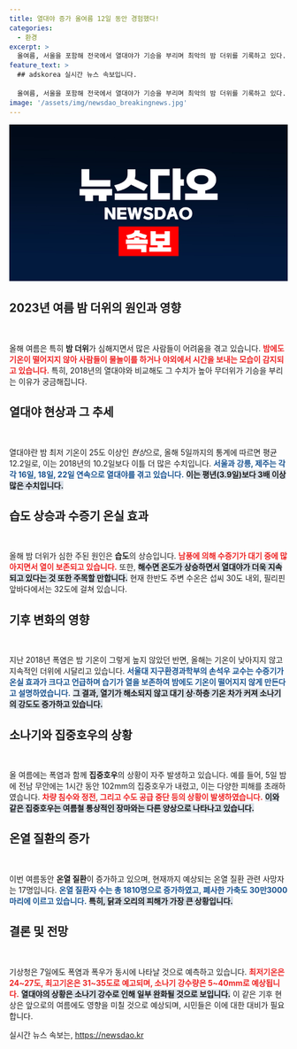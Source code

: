 ```yaml
---
title: 열대야 증가 올여름 12일 동안 경험했다!
categories:
  - 환경
excerpt: >
  올여름, 서울을 포함해 전국에서 열대야가 기승을 부리며 최악의 밤 더위를 기록하고 있다. 습도 상승과 해수면 온도 증가로 밤에도 열이 식지 않아, 물놀이까지 이어지는 상황. 집중호우와 온열 질환도 증가하며 심각한 피해가 우려된다.
feature_text: >
  ## adskorea 실시간 뉴스 속보입니다.

  올여름, 서울을 포함해 전국에서 열대야가 기승을 부리며 최악의 밤 더위를 기록하고 있다. 습도 상승과 해수면 온도 증가로 밤에도 열이 식지 않아, 물놀이까지 이어지는 상황. 집중호우와 온열 질환도 증가하며 심각한 피해가 우려된다.
image: '/assets/img/newsdao_breakingnews.jpg'
---
```


<p><img src="/assets/img/newsdao_breakingnews.jpg" alt="adskorea 속보" /></p>

<h2 data-ke-size="size26">2023년 여름 밤 더위의 원인과 영향</h2>

<p data-ke-size="size16">&nbsp;</p>

<p>올해 여름은 특히 <b>밤 더위</b>가 심해지면서 많은 사람들이 어려움을 겪고 있습니다. <b><span style="color: #ee2323;">밤에도 기온이 떨어지지 않아 사람들이 물놀이를 하거나 야외에서 시간을 보내는 모습이 감지되고 있습니다.</span></b> 특히, 2018년의 열대야와 비교해도 그 수치가 높아 무더위가 기승을 부리는 이유가 궁금해집니다.</p>

<h2 data-ke-size="size26">열대야 현상과 그 추세</h2>

<p data-ke-size="size16">&nbsp;</p>

<p>열대야란 밤 최저 기온이 25도 이상인 <em>현상</em>으로, 올해 5일까지의 통계에 따르면 평균 12.2일로, 이는 2018년의 10.2일보다 이틀 더 많은 수치입니다. <b><span style="color: #1a5490;">서울과 강릉, 제주는 각각 16일, 18일, 22일 연속으로 열대야를 겪고 있습니다.</span></b> <b><span style="background-color: #21538527;">이는 평년(3.9일)보다 3배 이상 많은 수치입니다.</span></b></p>

<h2 data-ke-size="size26">습도 상승과 수증기 온실 효과</h2>

<p data-ke-size="size16">&nbsp;</p>

<p>올해 밤 더위가 심한 주된 원인은 <b>습도</b>의 상승입니다. <b><span style="color: #ee2323;">남풍에 의해 수증기가 대기 중에 많아지면서 열이 보존되고 있습니다.</span></b> 또한, <b><span style="background-color: #21538527;">해수면 온도가 상승하면서 열대야가 더욱 지속되고 있다는 것 또한 주목할 만합니다.</span></b> 현재 한반도 주변 수온은 섭씨 30도 내외, 필리핀 앞바다에서는 32도에 걸쳐 있습니다.</p>

<h2 data-ke-size="size26">기후 변화의 영향</h2>

<p data-ke-size="size16">&nbsp;</p>

<p>지난 2018년 폭염은 밤 기온이 그렇게 높지 않았던 반면, 올해는 기온이 낮아지지 않고 지속적인 더위에 시달리고 있습니다. <b><span style="color: #1a5490;">서울대 지구환경과학부의 손석우 교수는 수증기가 온실 효과가 크다고 언급하며 습기가 열을 보존하여 밤에도 기온이 떨어지지 않게 만든다고 설명하였습니다.</span></b> <b><span style="background-color: #21538527;">그 결과, 열기가 해소되지 않고 대기 상·하층 기온 차가 커져 소나기의 강도도 증가하고 있습니다.</span></b></p>

<h2 data-ke-size="size26">소나기와 집중호우의 상황</h2>

<p data-ke-size="size16">&nbsp;</p>

<p>올 여름에는 폭염과 함께 <b>집중호우</b>의 상황이 자주 발생하고 있습니다. 예를 들어, 5일 밤에 전남 무안에는 1시간 동안 102mm의 집중호우가 내렸고, 이는 다양한 피해를 초래하였습니다. <b><span style="color: #ee2323;">차량 침수와 정전, 그리고 수도 공급 중단 등의 상황이 발생하였습니다.</span></b> <b><span style="background-color: #21538527;">이와 같은 집중호우는 여름철 통상적인 장마와는 다른 양상으로 나타나고 있습니다.</span></b></p>

<h2 data-ke-size="size26">온열 질환의 증가</h2>

<p data-ke-size="size16">&nbsp;</p>

<p>이번 여름동안 <b>온열 질환</b>이 증가하고 있으며, 현재까지 예상되는 온열 질환 관련 사망자는 17명입니다. <b><span style="color: #1a5490;">온열 질환자 수는 총 1810명으로 증가하였고, 폐사한 가축도 30만3000마리에 이르고 있습니다.</span></b> <b><span style="background-color: #21538527;">특히, 닭과 오리의 피해가 가장 큰 상황입니다.</span></b></p>

<h2 data-ke-size="size26">결론 및 전망</h2>

<p data-ke-size="size16">&nbsp;</p>

<p>기상청은 7일에도 폭염과 폭우가 동시에 나타날 것으로 예측하고 있습니다. <b><span style="color: #ee2323;">최저기온은 24~27도, 최고기온은 31~35도로 예고되며, 소나기 강수량은 5~40mm로 예상됩니다.</span></b> <b><span style="background-color: #21538527;">열대야의 상황은 소나기 강수로 인해 일부 완화될 것으로 보입니다.</span></b> 이 같은 기후 현상은 앞으로의 여름에도 영향을 미칠 것으로 예상되며, 시민들은 이에 대한 대비가 필요합니다.</p>
실시간 뉴스 속보는, <a href="https://newsdao.kr" rel="dofollow">https://newsdao.kr</a>


